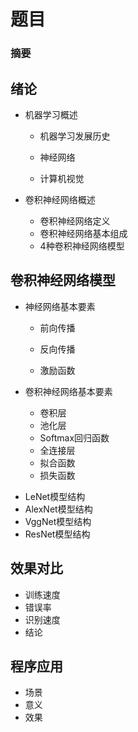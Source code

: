 # 题目

### 摘要
## 绪论
* 机器学习概述

  * 机器学习发展历史


  * 神经网络
  * 计算机视觉

* 卷积神经网络概述

  * 卷积神经网络定义
  * 卷积神经网络基本组成
  * 4种卷积神经网络模型


## 卷积神经网络模型

* 神经网络基本要素

  * 前向传播
  * 反向传播


  * 激励函数

* 卷积神经网络基本要素

  - 卷积层
  - 池化层
  - Softmax回归函数
  - 全连接层
  - 拟合函数
  - 损失函数

- LeNet模型结构
- AlexNet模型结构
- VggNet模型结构
- ResNet模型结构

## 效果对比

* 训练速度
* 错误率
* 识别速度
* 结论

## 程序应用

* 场景
* 意义
* 效果